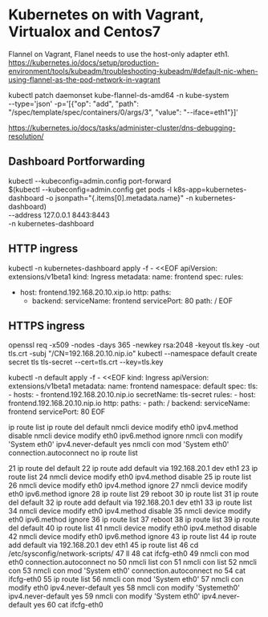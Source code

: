 # Kubernetes on with Vagrant, Virtualox and Centos7

Flannel on Vagrant, Flanel needs to use the host-only adapter eth1.
https://kubernetes.io/docs/setup/production-environment/tools/kubeadm/troubleshooting-kubeadm/#default-nic-when-using-flannel-as-the-pod-network-in-vagrant

kubectl patch daemonset kube-flannel-ds-amd64 -n kube-system \
  --type='json' -p='[{"op": "add", "path": "/spec/template/spec/containers/0/args/3", "value": "--iface=eth1"}]'

https://kubernetes.io/docs/tasks/administer-cluster/dns-debugging-resolution/

## Dashboard Portforwarding
kubectl --kubeconfig=admin.config port-forward  \
     $(kubectl --kubeconfig=admin.config get pods -l k8s-app=kubernetes-dashboard -o jsonpath="{.items[0].metadata.name}" -n kubernetes-dashboard) \
     --address 127.0.0.1 8443:8443 \
     -n kubernetes-dashboard

## HTTP ingress
kubectl -n kubernetes-dashboard apply -f - <<EOF
apiVersion: extensions/v1beta1
kind: Ingress
metadata:
  name: frontend
spec:
  rules:
  - host: frontend.192.168.20.10.xip.io
    http:
      paths:
      - backend:
          serviceName: frontend
          servicePort: 80
        path: /
EOF

## HTTPS ingress
openssl req -x509 -nodes -days 365 -newkey rsa:2048 -keyout tls.key -out tls.crt -subj "/CN=192.168.20.10.nip.io"
kubectl --namespace default create secret tls tls-secret --cert=tls.crt --key=tls.key

kubectl -n default apply -f - <<EOF
kind: Ingress
apiVersion: extensions/v1beta1
metadata:
  name: frontend
  namespace: default
spec:
  tls:
    - hosts:
        - frontend.192.168.20.10.nip.io
      secretName: tls-secret
  rules:
    - host: frontend.192.168.20.10.nip.io
      http:
        paths:
          - path: /
            backend:
              serviceName: frontend
              servicePort: 80
EOF


ip route list
ip route del default
nmcli device modify eth0 ipv4.method disable
nmcli device modify eth0 ipv6.method ignore
nmcli con modify 'System eth0' ipv4.never-default yes
nmcli con mod 'System eth0' connection.autoconnect no
ip route list


   21  ip route del default
   22  ip route add default via 192.168.20.1 dev eth1
   23  ip route list
   24  nmcli device modify eth0 ipv4.method disable
   25  ip route list
   26  nmcli device modify eth0 ipv4.method ignore
   27  nmcli device modify eth0 ipv6.method ignore
   28  ip route list
   29  reboot
   30  ip route list
   31  ip route del default
   32  ip route add default via 192.168.20.1 dev eth1
   33  ip route list
   34  nmcli device modify eth0 ipv4.method disable
   35  nmcli device modify eth0 ipv6.method ignore
   36  ip route list
   37  reboot
   38  ip route list
   39  ip route del default
   40  ip route list
   41  nmcli device modify eth0 ipv4.method disable
   42  nmcli device modify eth0 ipv6.method ignore
   43  ip route list
   44  ip route add default via 192.168.20.1 dev eth1
   45  ip route list
   46  cd /etc/sysconfig/network-scripts/
   47  ll
   48  cat ifcfg-eth0
   49  nmcli con mod eth0 connection.autoconnect no
   50  nmcli list con
   51  nmcli con list
   52  nmcli con
   53  nmcli con mod 'System eth0' connection.autoconnect no
   54  cat ifcfg-eth0
   55  ip route list
   56  nmcli con mod 'System eth0'
   57  nmcli con modify eth0 ipv4.never-default yes
   58  nmcli con modify 'Systemeth0' ipv4.never-default yes
   59  nmcli con modify 'System eth0' ipv4.never-default yes
   60  cat ifcfg-eth0